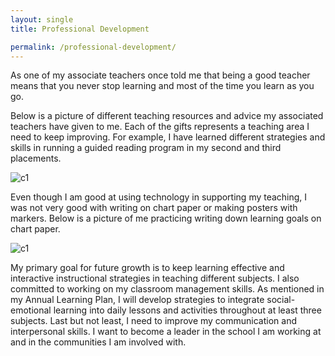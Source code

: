```yaml
---
layout: single
title: Professional Development

permalink: /professional-development/
---
```


As one of my associate teachers once told me that being a good teacher means that you never stop learning and most of the time you learn as you go.

Below is a picture of different teaching resources and advice my associated teachers have given to me. Each of the gifts represents a teaching area I need to keep improving. For example, I have learned different strategies and skills in running a guided reading program in my second and third placements.

![c1](/blog/assets/images/professional-development-01.png)

Even though I am good at using technology in supporting my teaching, I was not very good with writing on chart paper or making posters with markers. Below is a picture of me practicing writing down learning goals on chart paper.

![c1](/blog/assets/images/professional-development-02.png)

My primary goal for future growth is to keep learning effective and interactive instructional strategies in teaching different subjects. I also committed to working on my classroom management skills. As mentioned in my Annual Learning Plan, I will develop strategies to integrate social-emotional learning into daily lessons and activities throughout at least three subjects. Last but not least, I need to improve my communication and interpersonal skills. I want to become a leader in the school I am working at and in the communities I am involved with.